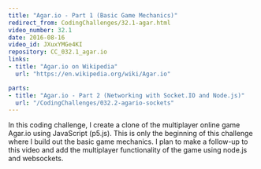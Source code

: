 ```yaml
---
title: "Agar.io - Part 1 (Basic Game Mechanics)"
redirect_from: CodingChallenges/32.1-agar.html
video_number: 32.1
date: 2016-08-16
video_id: JXuxYMGe4KI
repository: CC_032.1_agar.io
links:
- title: "Agar.io on Wikipedia"  
  url: "https://en.wikipedia.org/wiki/Agar.io"

parts:
- title: "Agar.io - Part 2 (Networking with Socket.IO and Node.js)"
  url: "/CodingChallenges/032.2-agario-sockets"
---
```


In this coding challenge, I create a clone of the multiplayer online game Agar.io using JavaScript (p5.js). This is only the beginning of this challenge where I build out the basic game mechanics. I plan to make a follow-up to this video and add the multiplayer functionality of the game using node.js and websockets.

